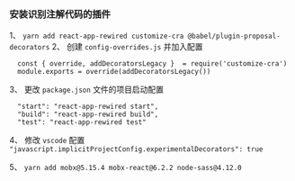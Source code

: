 ### 安装识别注解代码的插件

1、 `yarn add react-app-rewired customize-cra @babel/plugin-proposal-decorators`
2、 创建 `config-overrides.js` 并加入配置

```
  const { override, addDecoratorsLegacy }  = require('customize-cra')
  module.exports = override(addDecoratorsLegacy())
```

3、 更改 `package.json` 文件的项目启动配置

```
  "start": "react-app-rewired start",
  "build": "react-app-rewired build",
  "test": "react-app-rewired test"
```

4、 修改 `vscode` 配置 `"javascript.implicitProjectConfig.experimentalDecorators": true`

5、 `yarn add mobx@5.15.4 mobx-react@6.2.2 node-sass@4.12.0`